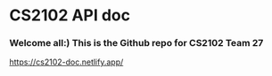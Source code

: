 # CS2102 API doc
### Welcome all:) This is the Github repo for CS2102 Team 27 

<https://cs2102-doc.netlify.app/>